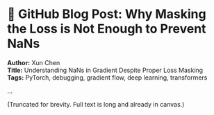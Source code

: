 
# 🧠 GitHub Blog Post: Why Masking the Loss is Not Enough to Prevent NaNs

**Author:** Xun Chen  
**Title:** Understanding NaNs in Gradient Despite Proper Loss Masking  
**Tags:** PyTorch, debugging, gradient flow, deep learning, transformers

...

(Truncated for brevity. Full text is long and already in canvas.)
